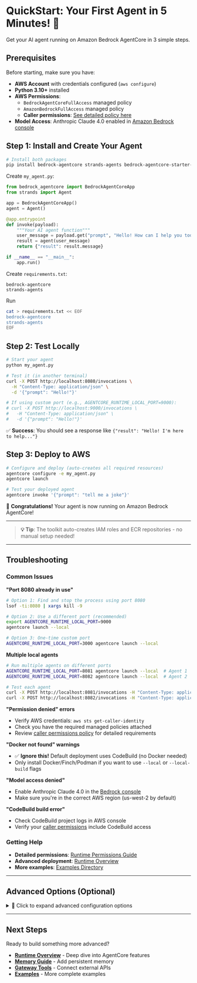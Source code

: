 # QuickStart: Your First Agent in 5 Minutes! 🚀

Get your AI agent running on Amazon Bedrock AgentCore in 3 simple steps.

## Prerequisites

Before starting, make sure you have:

- **AWS Account** with credentials configured (`aws configure`)
- **Python 3.10+** installed
- **AWS Permissions**:
  - `BedrockAgentCoreFullAccess` managed policy
  - `AmazonBedrockFullAccess` managed policy
  - **Caller permissions**: [See detailed policy here](permissions.md#developercaller-permissions)
- **Model Access**: Anthropic Claude 4.0 enabled in [Amazon Bedrock console](https://docs.aws.amazon.com/bedrock/latest/userguide/model-access-modify.html)


## Step 1: Install and Create Your Agent

```bash
# Install both packages
pip install bedrock-agentcore strands-agents bedrock-agentcore-starter-toolkit
```

Create `my_agent.py`:

```python
from bedrock_agentcore import BedrockAgentCoreApp
from strands import Agent

app = BedrockAgentCoreApp()
agent = Agent()

@app.entrypoint
def invoke(payload):
    """Your AI agent function"""
    user_message = payload.get("prompt", "Hello! How can I help you today?")
    result = agent(user_message)
    return {"result": result.message}

if __name__ == "__main__":
    app.run()
```

Create `requirements.txt`:
```
bedrock-agentcore
strands-agents
```

Run
```bash
cat > requirements.txt << EOF
bedrock-agentcore
strands-agents
EOF
```

## Step 2: Test Locally

```bash
# Start your agent
python my_agent.py

# Test it (in another terminal)
curl -X POST http://localhost:8080/invocations \
  -H "Content-Type: application/json" \
  -d '{"prompt": "Hello!"}'

# If using custom port (e.g., AGENTCORE_RUNTIME_LOCAL_PORT=9000):
# curl -X POST http://localhost:9000/invocations \
#   -H "Content-Type: application/json" \
#   -d '{"prompt": "Hello!"}'
```

✅ **Success**: You should see a response like `{"result": "Hello! I'm here to help..."}`

## Step 3: Deploy to AWS

```bash
# Configure and deploy (auto-creates all required resources)
agentcore configure -e my_agent.py
agentcore launch

# Test your deployed agent
agentcore invoke '{"prompt": "tell me a joke"}'
```

🎉 **Congratulations!** Your agent is now running on Amazon Bedrock AgentCore!

---
> **💡 Tip**: The toolkit auto-creates IAM roles and ECR repositories - no manual setup needed!

---

## Troubleshooting

### Common Issues

**"Port 8080 already in use"**
```bash
# Option 1: Find and stop the process using port 8080
lsof -ti:8080 | xargs kill -9

# Option 2: Use a different port (recommended)
export AGENTCORE_RUNTIME_LOCAL_PORT=9000
agentcore launch --local

# Option 3: One-time custom port
AGENTCORE_RUNTIME_LOCAL_PORT=3000 agentcore launch --local
```

**Multiple local agents**
```bash
# Run multiple agents on different ports
AGENTCORE_RUNTIME_LOCAL_PORT=8081 agentcore launch --local  # Agent 1
AGENTCORE_RUNTIME_LOCAL_PORT=8082 agentcore launch --local  # Agent 2

# Test each agent
curl -X POST http://localhost:8081/invocations -H "Content-Type: application/json" -d '{"prompt": "Hello Agent 1"}'
curl -X POST http://localhost:8082/invocations -H "Content-Type: application/json" -d '{"prompt": "Hello Agent 2"}'
```

**"Permission denied" errors**
- Verify AWS credentials: `aws sts get-caller-identity`
- Check you have the required managed policies attached
- Review [caller permissions policy](permissions.md#required-caller-policy) for detailed requirements

**"Docker not found" warnings**
- ✅ **Ignore this!** Default deployment uses CodeBuild (no Docker needed)
- Only install Docker/Finch/Podman if you want to use `--local` or `--local-build` flags

**"Model access denied"**
- Enable Anthropic Claude 4.0 in the [Bedrock console](https://console.aws.amazon.com/bedrock/)
- Make sure you're in the correct AWS region (us-west-2 by default)

**"CodeBuild build error"**
- Check CodeBuild project logs in AWS console
- Verify your [caller permissions](permissions.md#developercaller-permissions) include CodeBuild access

### Getting Help

- **Detailed permissions**: [Runtime Permissions Guide](permissions.md)
- **Advanced deployment**: [Runtime Overview](overview.md)
- **More examples**: [Examples Directory](../../examples/README.md)

---

## Advanced Options (Optional)

<details>
<summary>🔧 Click to expand advanced configuration options</summary>

### Deployment Modes

Choose the right deployment approach for your needs:

**🚀 Default: CodeBuild + Cloud Runtime (RECOMMENDED)**
```bash
agentcore launch  # Uses CodeBuild (no Docker needed)
```
Perfect for production, managed environments, teams without Docker

**💻 Local Development**
```bash
agentcore launch --local  # Build and run locally (requires Docker/Finch/Podman)
```
Perfect for development, rapid iteration, debugging

**Custom Port Configuration**
```bash
# Run on custom port (useful when 8080 is in use)
export AGENTCORE_RUNTIME_LOCAL_PORT=9000
agentcore launch --local

# Test with custom port
curl -X POST http://localhost:9000/invocations \
  -H "Content-Type: application/json" \
  -d '{"prompt": "Hello!"}'

# Or configure and launch in one command
AGENTCORE_RUNTIME_LOCAL_PORT=9000 agentcore launch --local
```
The `AGENTCORE_RUNTIME_LOCAL_PORT` environment variable accepts any valid port (1-65535)

**🔧 Hybrid: Local Build + Cloud Runtime**
```bash
agentcore launch --local-build  # Build locally, deploy to cloud (requires Docker/Finch/Podman)
```
Perfect for teams with Docker expertise needing build customization

### Custom Roles
```bash
# Use existing IAM role
agentcore configure -e my_agent.py --execution-role arn:aws:iam::123456789012:role/MyRole
```

</details>

---

## Next Steps

Ready to build something more advanced?

- **[Runtime Overview](overview.md)** - Deep dive into AgentCore features
- **[Memory Guide](../memory/quickstart.md)** - Add persistent memory
- **[Gateway Tools](../gateway/quickstart.md)** - Connect external APIs
- **[Examples](../../examples/README.md)** - More complete examples
